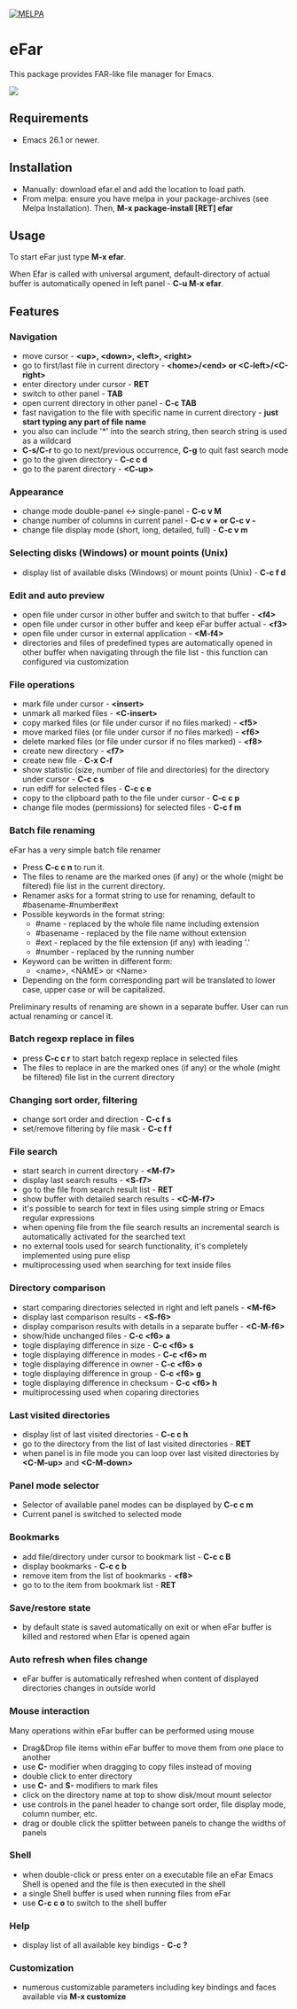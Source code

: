 [![MELPA](https://melpa.org/packages/efar-badge.svg)](https://melpa.org/#/efar)

# eFar

This package provides FAR-like file manager for Emacs.

![](efar.png)

## Requirements
* Emacs 26.1 or newer.

## Installation
* Manually: download efar.el and add the location to load path.
* From melpa: ensure you have melpa in your package-archives (see Melpa Installation). Then, **M-x package-install [RET] efar**

## Usage
To start eFar just type **M-x efar**.

When Efar is called with universal argument, default-directory of actual buffer is automatically opened in left panel - **C-u M-x efar**.

## Features

### Navigation
* move cursor - **\<up\>, \<down\>, \<left\>, \<right\>**
* go to first/last file in current directory - **\<home\>/\<end\> or \<C-left\>/\<C-right\>**
* enter directory under cursor - **RET**
* switch to other panel - **TAB**
* open current directory in other panel - **C-c TAB**
* fast navigation to the file with specific name in current directory - **just start typing any part of file name**
* you also can include \'*\' into the search string, then search string is used as a wildcard
* **C-s/C-r** to go to next/previous occurrence, **C-g** to quit fast search mode
* go to the given directory - **C-c c d**
* go to the parent directory - **\<C-up\>**

### Appearance
* change mode double-panel <-> single-panel - **C-c v M**
* change number of columns in current panel - **C-c v +   or   C-c v -**
* change file display mode (short, long, detailed, full) - **C-c v m**

### Selecting disks (Windows) or mount points (Unix)
* display list of available disks (Windows) or mount points (Unix) - **C-c f d**

### Edit and auto preview
* open file under cursor in other buffer and switch to that buffer - **\<f4\>**
* open file under cursor in other buffer and keep eFar buffer actual - **\<f3\>**
* open file under cursor in external application - **\<M-f4\>**
* directories and files of predefined types are automatically opened in other buffer when navigating through the file list - this function can configured via customization
 
### File operations
* mark file under cursor - **\<insert\>**
* unmark all marked files - **\<C-insert\>**
* copy marked files (or file under cursor if no files marked) - **\<f5\>**
* move marked files (or file under cursor if no files marked) - **\<f6\>**
* delete marked files (or file under cursor if no files marked) - **\<f8\>**
* create new directory - **\<f7\>**
* create new file - **C-x C-f**
* show statistic (size, number of file and directories) for the directory under cursor - **C-c c s**
* run ediff for selected files - **C-c c e**
* copy to the clipboard path to the file under cursor - **C-c c p**
* change file modes (permissions) for selected files - **C-c f m**

### Batch file renaming
eFar has a very simple batch file renamer
* Press **C-c c n** to run it.
* The files to rename are the marked ones (if any) or the whole (might be filtered) file list in the current directory.
* Renamer asks for a format string to use for renaming, default to #basename-#number#ext
* Possible keywords in the format string:
  - #name - replaced by the whole file name including extension
  - #basename - replaced by the file name without extension
  - #ext - replaced by the file extension (if any) with leading '.'
  - #number - replaced by the running number
* Keyword can be written in different form:
  - \<name\>, \<NAME\> or \<Name\>
* Depending on the form corresponding part will be translated to lower case, upper case or will be capitalized.

Preliminary results of renaming are shown in a separate buffer.
User can run actual renaming or cancel it.

### Batch regexp replace in files
* press **C-c c r** to start batch regexp replace in selected files
* The files to replace in are the marked ones (if any) or the whole (might be filtered) file list in the current directory 

### Changing sort order, filtering
* change sort order and direction - **C-c f s**
* set/remove filtering by file mask - **C-c f f**

### File search
* start search in current directory - **\<M-f7\>**
* display last search results - **\<S-f7\>**
* go to the file from search result list - **RET**
* show buffer with detailed search results - **\<C-M-f7\>**
* it's possible to search for text in files using simple string or Emacs regular expressions
* when opening file from the file search results an incremental search is automatically activated for the searched text
* no external tools used for search functionality, it's completely implemented using pure elisp
* multiprocessing used when searching for text inside files

### Directory comparison
* start comparing directories selected in right and left panels - **\<M-f6\>**
* display last comparison results - **\<S-f6\>**
* display comparison results with details in a separate buffer - **\<C-M-f6\>**
* show/hide unchanged files - **C-c \<f6\> a**
* togle displaying difference in size - **C-c \<f6\> s**
* togle displaying difference in modes - **C-c \<f6\> m**
* togle displaying difference in owner - **C-c \<f6\> o**
* togle displaying difference in group - **C-c \<f6\> g**
* togle displaying difference in checksum - **C-c \<f6\> h**
* multiprocessing used when coparing directories

### Last visited directories
* display list of last visited directories - **C-c c h**
* go to the directory from the list of last visited directories - **RET**
* when panel is in file mode you can loop over last visited directories by **\<C-M-up\>** and **\<C-M-down\>**

### Panel mode selector
* Selector of available panel modes can be displayed by **C-c c m**
* Current panel is switched to selected mode

### Bookmarks
* add file/directory under cursor to bookmark list - **C-c c B**
* display bookmarks - **C-c c b**
* remove item from the list of bookmarks - **\<f8\>**
* go to to the item from bookmark list - **RET**

### Save/restore state
* by default state is saved automatically on exit or when eFar buffer is killed and restored when Efar is opened again

### Auto refresh when files change
* eFar buffer is automatically refreshed when content of displayed directories changes in outside world

### Mouse interaction 
Many operations within eFar buffer can be performed using mouse
* Drag&Drop file items within eFar buffer to move them from one place to another
* use **C-** modifier when dragging to copy files instead of moving
* double click to enter directory
* use **C-** and **S-** modifiers to mark files
* click on the directory name at top to show disk/mout mount selector
* use controls in the panel header to change sort order, file display mode, column number, etc.
* drag or double click the splitter between panels to change the widths of panels

### Shell
* when double-click or press enter on a executable file an eFar Emacs Shell is opened and the file is then executed in the shell
* a single Shell buffer is used when running files from eFar
* use **C-c c o** to switch to the shell buffer

### Help
* display list of all available key bindigs - **C-c ?**

### Customization
* numerous customizable parameters including key bindings and faces available via **M-x customize**

